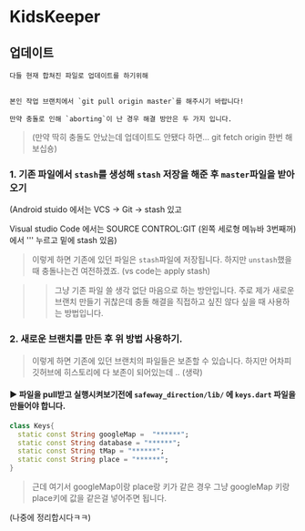 # KidsKeeper

## 업데이트

```
다들 현재 합쳐진 파일로 업데이트를 하기위해


본인 작업 브랜치에서 `git pull origin master`를 해주시기 바랍니다!

만약 충돌로 인해 `aborting`이 난 경우 해결 방안은 두 가지 입니다.
```


> (만약 딱히 충돌도 안났는데 업데이트도 안됐다 하면... git fetch origin 한번 해보십숑)



### 1. 기존 파일에서 `stash`를 생성해 `stash` 저장을 해준 후 `master`파일을 받아오기

(Android stuido 에서는 VCS -> Git -> stash 있고

Visual studio Code 에서는 SOURCE CONTROL:GIT (왼쪽 세로형 메뉴바 3번째꺼)에서 ''' 누르고 밑에 stash 있음)


> 이렇게 하면 기존에 있던 파일은 `stash`파일에 저장됩니다. 하지만 `unstash`했을 때 충돌나는건 여전하겠죠. (vs code는 apply stash)

> > 그냥 기존 파일 쓸 생각 없단 마음으로 하는 방안입니다.
> > 주로 제가 새로운 브랜치 만들기 귀찮은데 충돌 해결을 직접하고 싶진 않다 싶을 때 사용하는 방법입니다.





### 2. 새로운 브랜치를 만든 후 위 방법 사용하기.

> 이렇게 하면 기존에 있던 브랜치의 파일들은 보존할 수 있습니다. 하지만 어차피 깃허브에 히스토리에 다 보존이 되어있는데 .. (생략)




#### ▶︎ 파일을 pull받고 실행시켜보기전에 `safeway_direction/lib/` 에 `keys.dart` 파일을 만들어야 합니다.


```dart
class Keys{
  static const String googleMap =  "******";
  static const String database = "******";
  static const String tMap = "******";
  static const String place = "******";
}
```



> 근데 여기서 googleMap이랑 place랑 키가 같은 경우 그냥 googleMap 키랑 place키에 값을 같은걸 넣어주면 됩니다.


(나중에 정리합시다ㅋㅋ)
